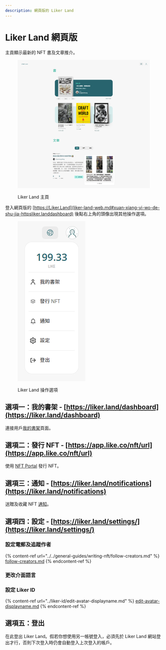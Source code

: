```yaml
---
description: 網頁版的 Liker Land
---
```


# Liker Land 網頁版

主貢顯示最新的 NFT 書及文章推介。

<figure><img src="../../.gitbook/assets/Liker Land Desktop.png" alt=""><figcaption><p>Liker Land 主頁</p></figcaption></figure>

登入網頁版的 [https://Liker.Land](liker-land-web.md#xuan-xiang-yi-wo-de-shu-jia-httpsliker.landdashboard) 後點右上角的頭像出現其他操作選項。​

<figure><img src="../../.gitbook/assets/Liker Land menu.png" alt=""><figcaption><p>Liker Land 操作選項</p></figcaption></figure>

## 選項一：我的書架 - [https://liker.land/dashboard](https://liker.land/dashboard)

連接用戶[我的書架](../../general-guides/writing-nft/dashboard.md)頁面。‌

## 選項二：發行 NFT - [https://app.like.co/nft/url](https://app.like.co/nft/url)

使用 [NFT Portal](../../general-guides/writing-nft/nft-portal.md) 發行 NFT。

## 選項三：通知 - [https://liker.land/notifications](https://liker.land/notifications)

送贈及收藏 NFT [通知](../../general-guides/writing-nft/notifications.md)。

## 選項四：設定 - [https://liker.land/settings/](https://liker.land/settings/)

### 設定電郵及追蹤作者

{% content-ref url="../../general-guides/writing-nft/follow-creators.md" %}
[follow-creators.md](../../general-guides/writing-nft/follow-creators.md)
{% endcontent-ref %}

### 更改介面語言

### 設定 Liker ID

{% content-ref url="../liker-id/edit-avatar-displayname.md" %}
[edit-avatar-displayname.md](../liker-id/edit-avatar-displayname.md)
{% endcontent-ref %}

## 選項五：登出

在此登出 Liker Land。假若你想使用另一帳號登入，必須先於 Liker Land 網站登出才行，否則下次登入時仍會自動登入上次登入的帳戶。
